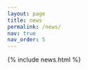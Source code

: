 ```yaml
---
layout: page
title: news
permalink: /news/ 
nav: true
nav_order: 5
---
```


{% include news.html %}

